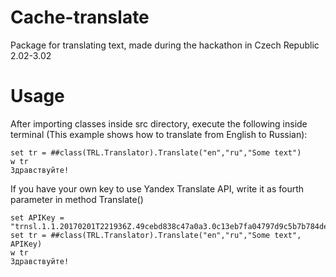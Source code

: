 # Cache-translate
Package for translating text, made during the hackathon in Czech Republic 2.02-3.02

# Usage

After importing classes inside src directory, execute the following inside terminal
(This example shows how to translate from English to Russian):
```
set tr = ##class(TRL.Translator).Translate("en","ru","Some text")
w tr
Здравствуйте!
```

If you have your own key to use Yandex Translate API, write it as fourth parameter in method Translate()
```
set APIKey = "trnsl.1.1.20170201T221936Z.49cebd838c47a0a3.0c13eb7fa04797d9c5b7b784de147213e57fc6a0"
set tr = ##class(TRL.Translator).Translate("en","ru","Some text", APIKey)
w tr
Здравствуйте!
```
